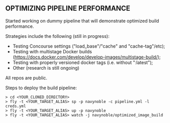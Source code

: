 ## OPTIMIZING PIPELINE PERFORMANCE

Started working on dummy pipeline that will demonstrate optimized build performance. 

Strategies include the following (still in progress):

+ Testing Concourse settings ("load_base"/"cache" and "cache-tag"/etc);
+ Testing with multistage Docker builds (https://docs.docker.com/develop/develop-images/multistage-build/);
+ Testing with properly versioned docker tags (i.e. without ":latest");
+ Other (research is still ongoing)

All repos are public.

Steps to deploy the build pipeline:

```
> cd <YOUR_CLONED_DIRECTORY>
> fly -t <YOUR_TARGET_ALIAS> sp -p navynoble -c pipeline.yml -l creds.yml
> fly -t <YOUR_TARGET_ALIAS> up -p navynoble
> fly -t <YOUR_TARGET_ALIAS> watch -j navynoble/optimized_image_build
```
